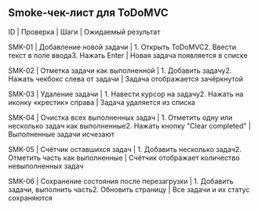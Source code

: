
## Smoke-чек-лист для ToDoMVC

ID | Проверка | Шаги | Ожидаемый результат

SMK-01 | Добавление новой задачи | 1. Открыть ToDoMVC2. Ввести текст в поле ввода3. Нажать Enter | Новая задача появляется в списке

SMK-02 | Отметка задачи как выполненной | 1. Добавить задачу2. Нажать чекбокс слева от задачи | Задача отображается зачёркнутой

SMK-03 | Удаление задачи | 1. Навести курсор на задачу2. Нажать на иконку «крестик» справа | Задача удаляется из списка

SMK-04 | Очистка всех выполненных задач | 1. Отметить одну или несколько задач как выполненные2. Нажать кнопку "Clear completed" | Выполненные задачи исчезают

SMK-05 | Счётчик оставшихся задач | 1. Добавить несколько задач2. Отметить часть как выполненные | Счётчик отображает количество невыполненных задач

SMK-06 | Сохранение состояния после перезагрузки | 1. Добавить задачи, выполнить часть2. Обновить страницу | Все задачи и их статус сохраняются
